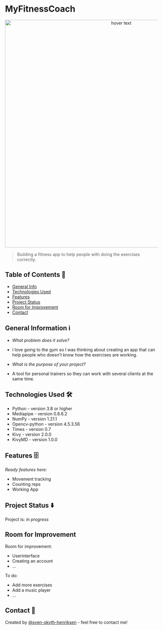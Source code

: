 # MyFitnessCoach

<p align="center">
  <img src="https://wallpaperaccess.com/full/4661040.jpg" width=750' title="hover text">
  
</p>

                                                               
> Building a fitness app to help people with doing the exercises correctly.


## Table of Contents 📁

* [General Info](#general-information-ℹ%EF%B8%8F)
* [Technologies Used](#technologies-used-)
* [Features](#features-)
* [Project Status](#project-status-%EF%B8%8F)
* [Room for Improvement](#room-for-improvement)
* [Contact](#contact-)



## General Information ℹ️

- <em>What problem does it solve?</em>
- I love going to the gym so I was thinking about creating an app that can help people who doesn't know how the exercises are working.

- <em>What is the purpose of your project?</em>
- A tool for personal trainers so they can work with several clients at the same time.


## Technologies Used 🛠

- Python - version 3.8 or higher
- Mediapipe - version 0.8.6.2
- NumPy - version 1.21.1
- Opencv-python - version 4.5.3.56
- Times - version 0.7
- Kivy - version 2.0.0
- KivyMD - version 1.0.0



## Features 🗄

<em>Ready features here:</em>
- Movement tracking
- Counting reps
- Working App 



## Project Status ⬇️

Project is: _in progress_ 


## Room for Improvement 

Room for improvement:
- Userinterface
- Creating an account
- ...

To do:
- Add more exercises
- Add a music player
- ...



## Contact 📩
Created by [@sven-skyth-henriksen](https://github.com/Sven-Skyth-Henriksen) - feel free to contact me!
